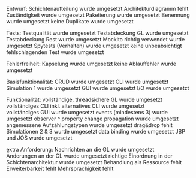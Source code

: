 Entwurf:
Schichtenaufteilung wurde umgesetzt
Architekturdiagramm  fehlt
Zuständigkeit wurde umgesetzt
Paketierung wurde umgesetzt
Benennung wurde umgesetzt
keine Duplikate wurde umgesetzt

Tests:
Testqualität wurde umgesetzt
Testabdeckung GL wurde umgesetzt
Testabdeckung Rest  wurde umgesetzt
Mockito richtig verwendet wurde umgesetzt
Spytests (Verhalten) wurde umgesetzt
keine unbeabsichtigt fehlschlagenden Test wurde umgesetzt

Fehlerfreiheit: 
Kapselung wurde umgesetzt
keine Ablauffehler wurde umgesetzt


Basisfunktionalität: 
CRUD wurde umgesetzt
CLI wurde umgesetzt
Simulation 1 wurde umgesetzt
GUI wurde umgesetzt
I/O wurde umgesetzt

Funktionalität:
vollständige, threadsichere GL wurde umgesetzt 
vollständiges CLI inkl. alternatives CLI wurde umgesetzt  
vollständiges GUI wurde umgesetzt
events (mindestens 3) wurde umgesetzt 
observer ^ property change propagation wurde umgesetzt
angemessene Aufzählungstypen wurde umgesetzt 
drag&drop  fehlt
Simulationen 2 & 3 wurde umgesetzt
data binding wurde umgesetzt 
JBP und JOS wurde umgesetzt

extra Anforderung: 
Nachrichten an die GL wurde umgesetzt  
Änderungen an der GL wurde umgesetzt 
richtige Einordnung in der Schichtenarchitektur wurde umgesetzt
Behandlung als Ressource  fehlt
Erweiterbarkeit fehlt
Mehrsprachigkeit fehlt